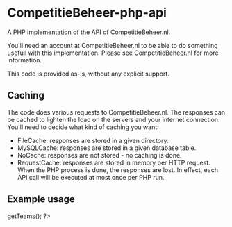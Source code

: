 CompetitieBeheer-php-api
========================

A PHP implementation of the API of CompetitieBeheer.nl.

You'll need an account at CompetitieBeheer.nl to be able to do something usefull
with this implementation. Please see CompetitieBeheer.nl for more information.

This code is provided as-is, without any explicit support.

Caching
-------
The code does various requests to CompetitieBeheer.nl. The responses can be
cached to lighten the load on the servers and your internet connection. You'll
need to decide what kind of caching you want:
 - FileCache: responses are stored in a given directory.
 - MySQLCache: responses are stored in a given database table.
 - NoCache: responses are not stored - no caching is done.
 - RequestCache: responses are stored in memory per HTTP request. When the PHP
   process is done, the responses are lost. In effect, each API call will be
   executed at most once per PHP run.

Example usage
-------------
<?php
# Include the main file
require_once(dirname(__file__) . '/CompetitieBeheer-php-api/CompetitieBeheer.php');

# Include the type of cache you want
require_once(dirname(__file__) . '/CompetitieBeheer-php-api/cache/RequestCache.php');

# Create the cache of your choice
$cache = new RequestCache();

# The club id and club hash are specific for you account. Please see the
# documentation on CompetitieBeheer.nl on how to obtain these values.
$clubId = 123;
$clubHash = "ABCABCABC";

# Create the API object
$api = new CompetitieBeheer($cache, $clubId, $clubHash);

# Now you can use the API, for example to get a list of teams
$teams = $api->getTeams();
?>
